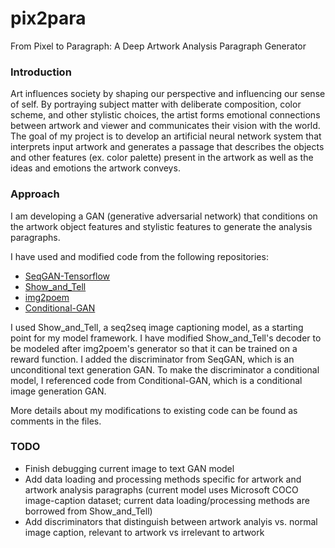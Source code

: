 # pix2para
From Pixel to Paragraph: A Deep Artwork Analysis Paragraph Generator

### Introduction
Art influences society by shaping our perspective and influencing our sense of self. By portraying subject matter with deliberate composition, color scheme, and other stylistic choices, the artist forms emotional connections between artwork and viewer and communicates their vision with the world. The goal of my project is to develop an artificial neural network system that interprets input artwork and generates a passage that describes the objects and other features (ex. color palette) present in the artwork as well as the ideas and emotions the artwork conveys.

### Approach
I am developing a GAN (generative adversarial network) that conditions on the artwork object features and stylistic features to generate the analysis paragraphs. 

I have used and modified code from the following repositories: 
* [SeqGAN-Tensorflow](https://github.com/audreycui/SeqGAN-Tensorflow)
* [Show_and_Tell](https://github.com/audreycui/Show_and_Tell)
* [img2poem](https://github.com/audreycui/img2poem)
* [Conditional-GAN](https://github.com/zhangqianhui/Conditional-GAN)

I used Show_and_Tell, a seq2seq image captioning model, as a starting point for my model framework. I have modified Show_and_Tell's decoder to be modeled after img2poem's generator so that it can be trained on a reward function. I added the discriminator from SeqGAN, which is an unconditional text generation GAN. To make the discriminator a conditional model, I referenced code from Conditional-GAN, which is a conditional image generation GAN. 

More details about my modifications to existing code can be found as comments in the files.  

### TODO
* Finish debugging current image to text GAN model 
* Add data loading and processing methods specific for artwork and artwork analysis paragraphs (current model uses Microsoft COCO image-caption dataset; current data loading/processing methods are borrowed from Show_and_Tell)
* Add discriminators that distinguish between artwork analyis vs. normal image caption, relevant to artwork vs irrelevant to artwork 
